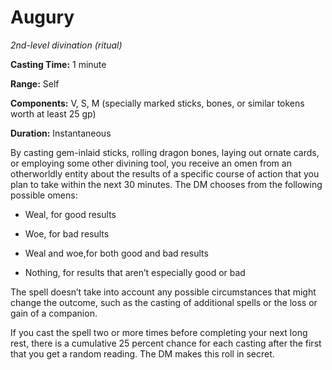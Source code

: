 <title>Augury</title>

# Augury

_2nd-level divination (ritual)_

**Casting Time:** 1 minute

**Range:** Self

**Components:** V, S, M (specially marked
sticks, bones, or similar tokens worth at
least 25 gp)

**Duration:** Instantaneous

By casting gem-inlaid sticks, rolling dragon
bones, laying out ornate cards, or employing
some other divining tool, you receive an omen
from an otherworldly entity about the results
of a specific course of action that you plan
to take within the next 30 minutes. The DM
chooses from the following possible omens:

* Weal, for good results

* Woe, for bad results

* Weal and woe,for both good and bad results

* Nothing, for results that aren’t especially
    good or bad

The spell doesn’t take into account any
possible circumstances that might change the
outcome, such as the casting of additional
spells or the loss or gain of a companion.

If you cast the spell two or more times
before completing your next long rest, there
is a cumulative 25 percent chance for each
casting after the first that you get a random
reading. The DM makes this roll in secret.
